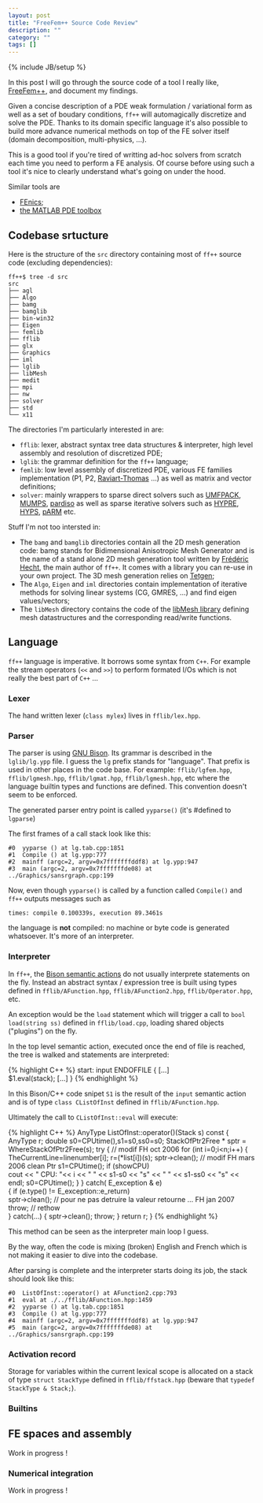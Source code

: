 ```yaml
---
layout: post
title: "FreeFem++ Source Code Review"
description: ""
category: ""
tags: []
---
```

{% include JB/setup %}

In this post I will go through the source code of a tool I really like, [FreeFem++](http://www.freefem.org/ff++/), and document my findings.

<!-- more -->

Given a concise description of a PDE weak formulation / variational form as well as a set of boudary conditions, `ff++` will automagically discretize and solve the PDE.
Thanks to its domain specific language it's also possible to build more advance numerical methods on top of the FE solver itself (domain decomposition, multi-physics, ...).

This is a good tool if you're tired of writting ad-hoc solvers from scratch each time you need to perform a FE analysis.
Of course before using such a tool it's nice to clearly understand what's going on under the hood.

Similar tools are

* [FEnics](http://fenicsproject.org);
* [the MATLAB PDE toolbox](http://au.mathworks.com/products/pde/?requestedDomain=www.mathworks.com)

## Codebase srtucture

Here is the structure of the `src` directory containing most of `ff++` source code (excluding dependencies):

	ff++$ tree -d src
	src
	├── agl
	├── Algo
	├── bamg
	├── bamglib
	├── bin-win32
	├── Eigen
	├── femlib
	├── fflib
	├── glx
	├── Graphics
	├── iml
	├── lglib
	├── libMesh
	├── medit
	├── mpi
	├── nw
	├── solver
	├── std
	└── x11

The directories I'm particularly interested in are:

* `fflib`: lexer, abstract syntax tree data structures & interpreter, high level assembly and resolution of discretized PDE;
* `lglib`: the grammar definition for the `ff++` language;
* `femlib`: low level assembly of discretized PDE, various FE families implementation (P1, P2, [Raviart-Thomas](https://en.wikipedia.org/wiki/Raviart%E2%80%93Thomas_basis_functions) ...) as well as matrix and vector definitions;
* `solver`: mainly wrappers to sparse direct solvers such as [UMFPACK](http://faculty.cse.tamu.edu/davis/suitesparse.html), [MUMPS](http://mumps.enseeiht.fr), [pardiso](http://www.pardiso-project.org/) as well as sparse iterative solvers such as [HYPRE](https://computation.llnl.gov/project/linear_solvers/index.php), [HYPS](http://hips.gforge.inria.fr/), [pARM](http://www-users.cs.umn.edu/~saad/software/pARMS) etc.

Stuff I'm not too intersted in:

* The `bamg` and `bamglib` directories contain all the 2D mesh generation code: bamg stands for Bidimensional Anisotropic Mesh Generator and is the name of a stand alone 2D mesh generation tool written by [Frédéric Hecht](http://www.ann.jussieu.fr/hecht/), the main author of `ff++`. It comes with a library you can re-use in your own project.
The 3D mesh generation relies on [Tetgen](http://wias-berlin.de/software/tetgen);
* The `Algo`, `Eigen` and `iml` directories contain implementation of iterative methods for solving linear systems (CG, GMRES, ...) and find eigen values/vectors;
* The `libMesh` directory contains the code of the [libMesh library](https://www.rocq.inria.fr/gamma/gamma/Membres/CIPD/Loic.Marechal/Research/LM6.html) defining mesh datastructures and the corresponding read/write functions.

## Language

`ff++` language is imperative. It borrows some syntax from `C++`. For example the stream operators (`<<` and `>>`) to perform formated I/Os which is not really the best part of `C++` ...

### Lexer

The hand written lexer (`class mylex`) lives in `fflib/lex.hpp`.

### Parser

The parser is using [GNU Bison](https://www.gnu.org/software/bison). Its grammar is described in the `lglib/lg.ypp` file. I guess the `lg` prefix stands for "language". That prefix is used in other places in the code base. For example: `fflib/lgfem.hpp`, `fflib/lgmesh.hpp`, `fflib/lgmat.hpp`, `fflib/lgmesh.hpp`, etc where the language builtin types and functions are defined. This convention doesn't seem to be enforced.

The generated parser entry point is called `yyparse()` (it's #defined to `lgparse`)

The first frames of a call stack look like this:

	#0  yyparse () at lg.tab.cpp:1851
	#1  Compile () at lg.ypp:777
	#2  mainff (argc=2, argv=0x7fffffffddf8) at lg.ypp:947
	#3  main (argc=2, argv=0x7fffffffde08) at ../Graphics/sansrgraph.cpp:199

Now, even though `yyparse()` is called by a function called `Compile()` and `ff++` outputs messages such as 

	times: compile 0.100339s, execution 89.3461s

the language is **not** compiled: no machine or byte code is generated whatsoever. It's more of an interpreter.

### Interpreter

In `ff++`, the [Bison semantic actions](https://www.gnu.org/software/bison/manual/bison.html#Semantic-Actions) do not usually interprete statements on the fly. 
Instead an abstract syntax / expression tree is built using types defined in `fflib/AFunction.hpp`, `fflib/AFunction2.hpp`, `fflib/Operator.hpp`, etc. 

An exception would be the `load` statement which will trigger a call to `bool load(string ss)` defined in `fflib/load.cpp`, loading shared objects ("plugins") on the fly.

In the top level semantic action, executed once the end of file is reached, the tree is walked and statements are interpreted:

{% highlight C++ %}
start:   input ENDOFFILE {
	[...]	
	$1.eval(stack);
	[...]
}
{% endhighlight %}

In this Bison/C++ code snipet `S1` is the result of the `input` semantic action and is of type `class CListOfInst` defined in `fflib/AFunction.hpp`.

Ultimately the call to `CListOfInst::eval` will execute:

{% highlight C++ %}
AnyType ListOfInst::operator()(Stack s) const {     
    AnyType r; 
    double s0=CPUtime(),s1=s0,ss0=s0;
    StackOfPtr2Free * sptr = WhereStackOfPtr2Free(s);
    try { // modif FH oct 2006 
	for (int i=0;i<n;i++) 
	{
	    TheCurrentLine=linenumber[i];
	    r=(*list[i])(s);
	    sptr->clean(); // modif FH mars 2006  clean Ptr
	    s1=CPUtime();
	    if (showCPU)  
		cout << " CPU: "<< i << " " << s1-s0 << "s" << " " << s1-ss0 << "s" << endl;
	    s0=CPUtime();
	}
    }
    catch( E_exception & e) 	
    {
	if (e.type() != E_exception::e_return)  
	    sptr->clean(); // pour ne pas detruire la valeur retourne  ...  FH  jan 2007
	throw; // rethow  
    }
    catch(...)
    {
	sptr->clean();
	throw; 
    }
    return r;
}
{% endhighlight %}

This method can be seen as the interpreter main loop I guess.

By the way, often the code is mixing (broken) English and French which is not making it easier to dive into the codebase.

After parsing is complete and the interpreter starts doing its job, the stack should look like this:

	#0  ListOfInst::operator() at AFunction2.cpp:793
	#1  eval at ./../fflib/AFunction.hpp:1459
	#2  yyparse () at lg.tab.cpp:1851
	#3  Compile () at lg.ypp:777
	#4  mainff (argc=2, argv=0x7fffffffddf8) at lg.ypp:947
	#5  main (argc=2, argv=0x7fffffffde08) at ../Graphics/sansrgraph.cpp:199

### Activation record

Storage for variables within the current lexical scope is allocated on a stack of type `struct StackType` defined in `fflib/ffstack.hpp` (beware that `typedef StackType & Stack;`).

### Builtins

## FE spaces and assembly

Work in progress !

### Numerical integration

Work in progress !

